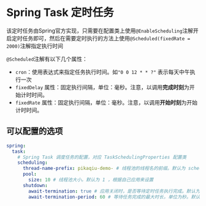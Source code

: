 # Spring Task 定时任务

该定时任务由Spring官方实现，只需要在配置类上使用`@EnableScheduling`注解开启定时任务即可，然后在需要定时执行的方法上使用`@Scheduled(fixedRate = 2000)`注解指定执行时间

`@Scheduled`注解有以下几个属性：

* `cron`：使用表达式来指定任务执行时间。如`"0 0 12 * * ?"` 表示每天中午执行一次
* `fixedDelay` 属性：固定执行间隔，单位：毫秒。注意，以调用**完成时刻**为开始计时时间。
* `fixedRate` 属性：固定执行间隔，单位：毫秒。注意，以调用**开始时刻**为开始计时时间。

## 可以配置的选项

```yaml
spring:
  task:
    # Spring Task 调度任务的配置，对应 TaskSchedulingProperties 配置类
    scheduling:
      thread-name-prefix: pikaqiu-demo- # 线程池的线程名的前缀。默认为 scheduling- ，建议根据自己应用来设置
      pool:
        size: 10 # 线程池大小。默认为 1 ，根据自己应用来设置
      shutdown:
        await-termination: true # 应用关闭时，是否等待定时任务执行完成。默认为 false ，建议设置为 true
        await-termination-period: 60 # 等待任务完成的最大时长，单位为秒。默认为 0 ，根据自己应用来设置
```